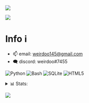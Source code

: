 <img src="https://github.com/resweirdoo/weirdoo/blob/189f5c60010797caeb2c9e5ca8c46cb5fa8ca226/banner.png">

<p align="left">
  <img src="https://komarev.com/ghpvc/?username=resweirdoo&style=for-the-badge"/>
</p>

<h1>Info ℹ️</h1>

- 📫 email: weirdoo145@gmail.com
- 🗨️ discord: weirdoo#7455

![Python](https://img.shields.io/badge/-python-ffffff?style=for-the-badge&logo=python&logoColor=black)
![Bash](https://img.shields.io/badge/-bash-ffffff?style=for-the-badge&logo=gnu-bash&logoColor=black)
![SQLite](https://img.shields.io/badge/-sqlite-ffffff?style=for-the-badge&logo=SQLite&logoColor=black)
 	![HTML5](https://img.shields.io/badge/html5-ffffff?style=for-the-badge&logo=html5&logoColor=white)

<details>
  <summary>📊 Stats:</summary>
    <img src="https://github-readme-stats.vercel.app/api?username=resweirdoo&hide_border=true&show_icons=true&include_all_commits=true&show_icons=true&title_color=000&icon_color=000text_color=000&bg_color=ffffff" />
    <img src="https://github-readme-stats.vercel.app/api/top-langs/?username=resweirdoo&hide_border=true&layout=compact&show_icons=true&title_color=000&icon_color=000&text_color=000&bg_color=ffffff" />
</details>

![](https://github.com/resweirdoo/resweirdoo/blob/fb37fd47b703d51b62c94e1e5e5ed76e8422f33d/github-user-contribution.svg)
